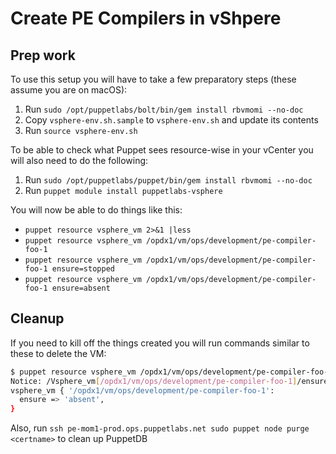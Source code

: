 # Create PE Compilers in vShpere

## Prep work

To use this setup you will have to take a few preparatory steps (these assume you are on macOS):

1. Run `sudo /opt/puppetlabs/bolt/bin/gem install rbvmomi --no-doc`
2. Copy `vsphere-env.sh.sample` to `vsphere-env.sh` and update its contents
3. Run `source vsphere-env.sh`

To be able to check what Puppet sees resource-wise in your vCenter you will also need to do the following:

1. Run `sudo /opt/puppetlabs/puppet/bin/gem install rbvmomi --no-doc`
2. Run `puppet module install puppetlabs-vsphere`

You will now be able to do things like this:

- `puppet resource vsphere_vm 2>&1 |less`
- `puppet resource vsphere_vm /opdx1/vm/ops/development/pe-compiler-foo-1`
- `puppet resource vsphere_vm /opdx1/vm/ops/development/pe-compiler-foo-1 ensure=stopped`
- `puppet resource vsphere_vm /opdx1/vm/ops/development/pe-compiler-foo-1 ensure=absent`

## Cleanup

If you need to kill off the things created you will run commands similar to these to delete the VM:

```sh
$ puppet resource vsphere_vm /opdx1/vm/ops/development/pe-compiler-foo-1 ensure=absent
Notice: /Vsphere_vm[/opdx1/vm/ops/development/pe-compiler-foo-1]/ensure: changed running to absent
vsphere_vm { '/opdx1/vm/ops/development/pe-compiler-foo-1':
  ensure => 'absent',
}
```

Also, run `ssh pe-mom1-prod.ops.puppetlabs.net sudo puppet node purge <certname>` to clean up PuppetDB
